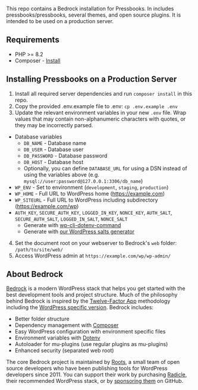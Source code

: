 This repo contains a Bedrock installation for Pressbooks. In includes pressbooks/pressbooks, several themes, and open source plugins. It is intended to be used on a production server.

## Requirements

- PHP >= 8.2
- Composer - [Install](https://getcomposer.org/doc/00-intro.md#installation-linux-unix-osx)

## Installing Pressbooks on a Production Server

1. Install all required server dependencies and run `composer install` in this repo.
2. Copy the provided .env.example file to .env: `cp .env.example .env` 
3. Update the relevant environment variables in your new `.env` file. Wrap values that may contain non-alphanumeric characters with quotes, or they may be incorrectly parsed.

- Database variables
  - `DB_NAME` - Database name
  - `DB_USER` - Database user
  - `DB_PASSWORD` - Database password
  - `DB_HOST` - Database host
  - Optionally, you can define `DATABASE_URL` for using a DSN instead of using the variables above (e.g. `mysql://user:password@127.0.0.1:3306/db_name`)
- `WP_ENV` - Set to environment (`development`, `staging`, `production`)
- `WP_HOME` - Full URL to WordPress home (https://example.com)
- `WP_SITEURL` - Full URL to WordPress including subdirectory (https://example.com/wp)
- `AUTH_KEY`, `SECURE_AUTH_KEY`, `LOGGED_IN_KEY`, `NONCE_KEY`, `AUTH_SALT`, `SECURE_AUTH_SALT`, `LOGGED_IN_SALT`, `NONCE_SALT`
  - Generate with [wp-cli-dotenv-command](https://github.com/aaemnnosttv/wp-cli-dotenv-command)
  - Generate with [our WordPress salts generator](https://roots.io/salts.html)

4. Set the document root on your webserver to Bedrock's `web` folder: `/path/to/site/web/`
5. Access WordPress admin at `https://example.com/wp/wp-admin/`

## About Bedrock
[Bedrock](https://roots.io/bedrock/) is a modern WordPress stack that helps you get started with the best development tools and project structure. Much of the philosophy behind Bedrock is inspired by the [Twelve-Factor App](http://12factor.net/) methodology including the [WordPress specific version](https://roots.io/twelve-factor-wordpress/). Bedrock includes:

- Better folder structure
- Dependency management with [Composer](https://getcomposer.org)
- Easy WordPress configuration with environment specific files
- Environment variables with [Dotenv](https://github.com/vlucas/phpdotenv)
- Autoloader for mu-plugins (use regular plugins as mu-plugins)
- Enhanced security (separated web root)

The core Bedrock project is maintained by [Roots](https://roots.io/about/), a small team of open source developers who have been publishing tools for WordPress developers since 2011. You can support their work by purchasing [Radicle](https://roots.io/radicle/), their recommended WordPress stack, or by [sponsoring them](https://github.com/sponsors/roots) on GitHub. 